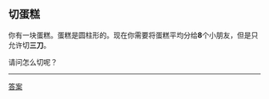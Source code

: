 ## 切蛋糕

你有一块蛋糕。蛋糕是圆柱形的。现在你需要将蛋糕平均分给**8**个小朋友，但是只允许切**三刀**。

请问怎么切呢？

--------

[答案](https://github.com/bee0060/intelligence-problem/blob/main/answer/split-cake.md)
